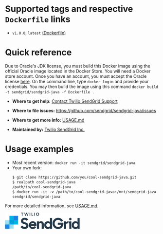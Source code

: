 # Supported tags and respective `Dockerfile` links
 - `v1.0.0`, `latest` [(Dockerfile)](https://github.com/sendgrid/sendgrid-java/blob/master/docker/Dockerfile)

# Quick reference
Due to Oracle's JDK license, you must build this Docker image using the official Oracle image located in the Docker Store. You will need a Docker store account. Once you have an account, you must accept the Oracle license [here](https://store.docker.com/images/oracle-serverjre-8). On the command line, type `docker login` and provide your credentials. You may then build the image using this command `docker build -t sendgrid/sendgrid-java -f Dockerfile .`

 - **Where to get help:**
   [Contact Twilio SendGrid Support](https://support.sendgrid.com/hc/en-us)

 - **Where to file issues:**
   https://github.com/sendgrid/sendgrid-java/issues

 - **Where to get more info:**
   [USAGE.md](https://github.com/sendgrid/sendgrid-java/blob/master/docker/USAGE.md)

 - **Maintained by:**
   [Twilio SendGrid Inc.](https://sendgrid.com)

# Usage examples
 - Most recent version: `docker run -it sendgrid/sendgrid-java`.
 - Your own fork:
   ```sh-session
   $ git clone https://github.com/you/cool-sendgrid-java.git
   $ realpath cool-sendgrid-java
   /path/to/cool-sendgrid-java
   $ docker run -it -v /path/to/cool-sendgrid-java:/mnt/sendgrid-java sendgrid/sendgrid-java
   ```

For more detailed information, see [USAGE.md](https://github.com/sendgrid/sendgrid-java/blob/master/docker/USAGE.md).

![SendGrid Logo](https://github.com/sendgrid/sendgrid-python/raw/master/twilio_sendgrid_logo.png)
